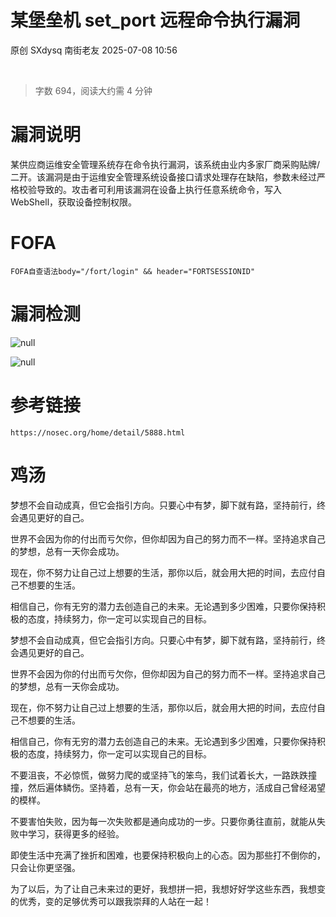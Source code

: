 #  某堡垒机 set_port 远程命令执行漏洞  
原创 SXdysq  南街老友   2025-07-08 10:56  
  
   
  
> 字数 694，阅读大约需 4 分钟  
  
# 漏洞说明  
  
某供应商运维安全管理系统存在命令执行漏洞，该系统由业内多家厂商采购贴牌/二开。该漏洞是由于运维安全管理系统设备接口请求处理存在缺陷，参数未经过严格校验导致的。攻击者可利用该漏洞在设备上执行任意系统命令，写入WebShell，获取设备控制权限。  
# FOFA  
```
FOFA自查语法body="/fort/login" && header="FORTSESSIONID"
```  
# 漏洞检测  
  
![](https://mmbiz.qpic.cn/sz_mmbiz_png/dfviaLov8RtCkG2gNJ558leRsOib7ROIExC3Zq4Ep3s9dcJz9mCCWxggEtqT3eSmFrP0Uwq1Y6EP6r0CJCf5eHAQ/640?from=appmsg "null")  
  
  
![](https://mmbiz.qpic.cn/sz_mmbiz_png/dfviaLov8RtCkG2gNJ558leRsOib7ROIExNzUU22QUeBOgaibxosWYyxFo2En3OibYGvlqvAtIeQOIViateskgPQBgA/640?from=appmsg "null")  
  
# 参考链接  
```
https://nosec.org/home/detail/5888.html
```  
# 鸡汤  
  
梦想不会自动成真，但它会指引方向。只要心中有梦，脚下就有路，坚持前行，终会遇见更好的自己。  
  
世界不会因为你的付出而亏欠你，但你却因为自己的努力而不一样。坚持追求自己的梦想，总有一天你会成功。  
  
现在，你不努力让自己过上想要的生活，那你以后，就会用大把的时间，去应付自己不想要的生活。  
  
相信自己，你有无穷的潜力去创造自己的未来。无论遇到多少困难，只要你保持积极的态度，持续努力，你一定可以实现自己的目标。  
  
梦想不会自动成真，但它会指引方向。只要心中有梦，脚下就有路，坚持前行，终会遇见更好的自己。  
  
世界不会因为你的付出而亏欠你，但你却因为自己的努力而不一样。坚持追求自己的梦想，总有一天你会成功。  
  
现在，你不努力让自己过上想要的生活，那你以后，就会用大把的时间，去应付自己不想要的生活。  
  
相信自己，你有无穷的潜力去创造自己的未来。无论遇到多少困难，只要你保持积极的态度，持续努力，你一定可以实现自己的目标。  
  
不要沮丧，不必惊慌，做努力爬的或坚持飞的笨鸟，我们试着长大，一路跌跌撞撞，然后遍体鳞伤。坚持着，总有一天，你会站在最亮的地方，活成自己曾经渴望的模样。  
  
不要害怕失败，因为每一次失败都是通向成功的一步。只要你勇往直前，就能从失败中学习，获得更多的经验。  
  
即使生活中充满了挫折和困难，也要保持积极向上的心态。因为那些打不倒你的，只会让你更坚强。  
  
为了以后，为了让自己未来过的更好，我想拼一把，我想好好学这些东西，我想变的优秀，变的足够优秀可以跟我崇拜的人站在一起！  
  
   
  
  
